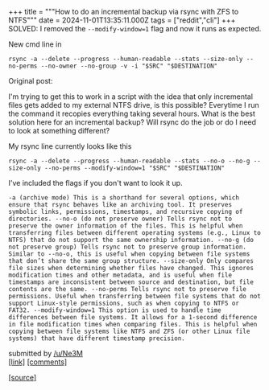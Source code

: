 +++
title = """How to do an incremental backup via rsync with ZFS to NTFS"""
date = 2024-11-01T13:35:11.000Z
tags = ["reddit","cli"]
+++
SOLVED: I removed the `--modify-window=1` flag and now it runs as expected.

New cmd line in

`rsync -a --delete --progress --human-readable --stats --size-only --no-perms --no-owner --no-group -v -i "$SRC" "$DESTINATION"`

Original post:

I'm trying to get this to work in a script with the idea that only incremental files gets added to my external NTFS drive, is this possible? Everytime I run the command it recopies everything taking several hours. What is the best solution here for an incremental backup? Will rsync do the job or do I need to look at something different?

My rsync line currently looks like this

    rsync -a --delete --progress --human-readable --stats --no-o --no-g --size-only --no-perms --modify-window=1 "$SRC" "$DESTINATION" 

I've included the flags if you don't want to look it up.

    -a (archive mode) This is a shorthand for several options, which ensure that rsync behaves like an archiving tool. It preserves symbolic links, permissions, timestamps, and recursive copying of directories. --no-o (do not preserve owner) Tells rsync not to preserve the owner information of the files. This is helpful when transferring files between different operating systems (e.g., Linux to NTFS) that do not support the same ownership information. --no-g (do not preserve group) Tells rsync not to preserve group information. Similar to --no-o, this is useful when copying between file systems that don’t share the same group structure. --size-only Only compares file sizes when determining whether files have changed. This ignores modification times and other metadata, and is useful when file timestamps are inconsistent between source and destination, but file contents are the same. --no-perms Tells rsync not to preserve file permissions. Useful when transferring between file systems that do not support Linux-style permissions, such as when copying to NTFS or FAT32. --modify-window=1 This option is used to handle time differences between file systems. It allows for a 1-second difference in file modification times when comparing files. This is helpful when copying between file systems like NTFS and ZFS (or other Linux file systems) that have different timestamp precision. 

submitted by [/u/Ne3M](https://www.reddit.com/user/Ne3M)  
[\[link\]](https://www.reddit.com/r/commandline/comments/1gh5jem/how_to_do_an_incremental_backup_via_rsync_with/) [\[comments\]](https://www.reddit.com/r/commandline/comments/1gh5jem/how_to_do_an_incremental_backup_via_rsync_with/)

[[source]](https://www.reddit.com/r/commandline/comments/1gh5jem/how_to_do_an_incremental_backup_via_rsync_with/)
